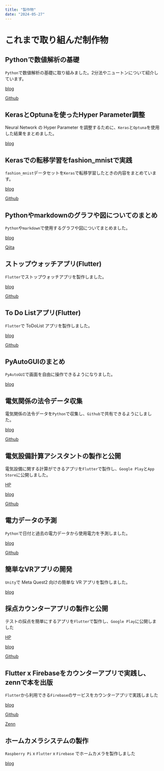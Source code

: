 ```yaml
---
title: "製作物"
date: "2024-05-27"
---
```




# これまで取り組んだ制作物

## Pythonで数値解析の基礎

`Python`で数値解析の基礎に取り組みました。2分法やニュートンについて紹介しています。

[blog](https://snova301.hatenablog.com/entry/2018/09/29/171931)

[Github](https://github.com/snova301/nu_an01)

## KerasとOptunaを使ったHyper Parameter調整

Neural Network の Hyper Parameter を調整するために、`Keras`と`Optuna`を使用した結果をまとめました。

[blog](https://snova301.hatenablog.com/entry/2018/12/14/191025)

## Kerasでの転移学習をfashion_mnistで実践

`fashion_mnist`データセットを`Keras`で転移学習したときの内容をまとめています。

[blog](https://snova301.hatenablog.com/entry/2019/05/26/203003)

[Github](https://github.com/snova301/fashion_mnist)


## Pythonやmarkdownのグラフや図についてのまとめ

`Python`や`markdown`で使用するグラフや図についてまとめました。

[blog](https://snova301.hatenablog.com/entry/2019/06/01/142608)

[Qiita](https://qiita.com/snova301/items/894216e1e5fdb45e99af)


## ストップウォッチアプリ(Flutter)

`Flutter`でストップウォッチアプリを製作しました。

[blog](https://snova301.hatenablog.com/entry/2019/07/22/110000)

[Github](https://github.com/snova301/flutter_stopwatch)

## To Do Listアプリ(Flutter)

`Flutter`で ToDoList アプリを製作しました。

[blog](https://snova301.hatenablog.com/entry/2019/07/29/110000)

[Github](https://github.com/snova301/flutter_todolist)


## PyAutoGUIのまとめ

`PyAutoGUI`で画面を自由に操作できるようになりました。

[blog](https://snova301.hatenablog.com/entry/2019/06/18/123000)


## 電気関係の法令データ収集

電気関係の法令データを`Python`で収集し、`Github`で共有できるようにしました。

[blog](https://snova301.hatenablog.com/entry/2019/08/19/110000)

[Github](https://github.com/snova301/japanese_electricity_law)


## 電気設備計算アシスタントの製作と公開

電気設備に関する計算ができるアプリを`Flutter`で製作し、`Google Play`と`App Store`に公開しました。

[HP](https://snova301.github.io/AppService/elec_calculator/home.html)

[blog](https://snova301.hatenablog.com/entry/2021/11/28/172636)

[Github](https://github.com/snova301/elec_calculator)


## 電力データの予測

`Python`で日付と過去の電力データから使用電力を予測しました。

[blog](https://snova301.hatenablog.com/entry/2022/03/28/182458)

[Github](https://github.com/snova301/UsedElecPred)


## 簡単なVRアプリの開発

`Unity`で Meta Quest2 向けの簡単な VR アプリを製作しました。

[blog](https://snova301.hatenablog.com/entry/2022/04/16/175238)


## 採点カウンターアプリの製作と公開

テストの採点を簡単にするアプリを`Flutter`で製作し、`Google Play`に公開しました

[HP](https://snova301.github.io/AppService/score_counter/home.html)

[blog](https://snova301.hatenablog.com/entry/2022/06/14/141820)

[Github](https://github.com/snova301/score_counter)



## Flutter x Firebaseをカウンターアプリで実践し、zennで本を出版

`Flutter`から利用できる`Firebase`のサービスをカウンターアプリで実践しました

[blog](https://snova301.hatenablog.com/entry/2022/05/27/204817)

[Github](https://github.com/snova301/counter_firebase)

[Zenn](https://zenn.dev/snova301/books/6df29a230d681f)


## ホームカメラシステムの製作

`Raspberry Pi` x `Flutter` x `Firebase` でホームカメラを製作しました

[blog](https://snova301.hatenablog.com/entry/2022/07/14/210000)
